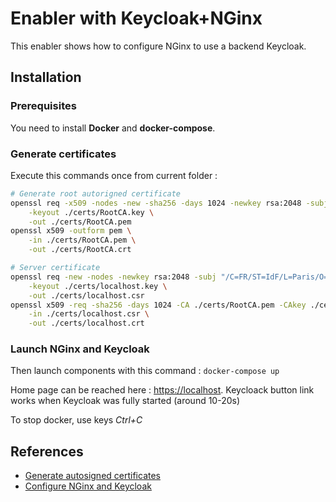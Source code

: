 # Enabler with Keycloak+NGinx

This enabler shows how to configure NGinx to use a backend Keycloak.

## Installation

### Prerequisites

You need to install **Docker** and **docker-compose**.

### Generate certificates

Execute this commands once from current folder :

```bash
# Generate root autorigned certificate
openssl req -x509 -nodes -new -sha256 -days 1024 -newkey rsa:2048 -subj "/C=FR/CN=NGinx-Root-CA" \
    -keyout ./certs/RootCA.key \
    -out ./certs/RootCA.pem
openssl x509 -outform pem \
    -in ./certs/RootCA.pem \
    -out ./certs/RootCA.crt

# Server certificate
openssl req -new -nodes -newkey rsa:2048 -subj "/C=FR/ST=IdF/L=Paris/O=NELSGEnabler/CN=localhost.local" \
    -keyout ./certs/localhost.key \
    -out ./certs/localhost.csr
openssl x509 -req -sha256 -days 1024 -CA ./certs/RootCA.pem -CAkey ./certs/RootCA.key -CAcreateserial -extfile ./certs/domains.ext \
    -in ./certs/localhost.csr \
    -out ./certs/localhost.crt
```

### Launch NGinx and Keycloak

Then launch components with this command : `docker-compose up`

Home page can be reached here : <https://localhost>. Keycloack button link works when Keycloak was fully started (around 10-20s)

To stop docker, use keys *Ctrl+C*

## References

* [Generate autosigned certificates](https://gist.github.com/cecilemuller/9492b848eb8fe46d462abeb26656c4f8)
* [Configure NGinx and Keycloak](https://itnext.io/nginx-as-reverse-proxy-in-front-of-keycloak-21e4b3f8ec53)
